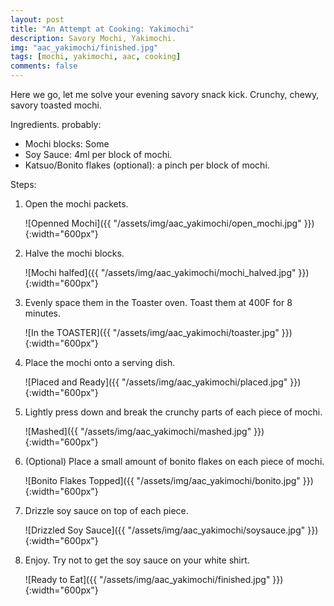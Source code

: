 ```yaml
---
layout: post
title: "An Attempt at Cooking: Yakimochi"
description: Savory Mochi, Yakimochi.
img: "aac_yakimochi/finished.jpg"
tags: [mochi, yakimochi, aac, cooking]
comments: false
---
```


Here we go, let me solve your evening savory snack kick. Crunchy, chewy, savory toasted mochi.

Ingredients. probably:
- Mochi blocks: Some
- Soy Sauce: 4ml per block of mochi.
- Katsuo/Bonito flakes (optional): a pinch per block of mochi.


Steps:
1. Open the mochi packets.

    ![Openned Mochi]({{ "/assets/img/aac_yakimochi/open_mochi.jpg" }}){:width="600px"}

2. Halve the mochi blocks.

    ![Mochi halfed]({{ "/assets/img/aac_yakimochi/mochi_halved.jpg" }}){:width="600px"}

3. Evenly space them in the Toaster oven. Toast them at 400F for 8 minutes.

    ![In the TOASTER]({{ "/assets/img/aac_yakimochi/toaster.jpg" }}){:width="600px"}

4. Place the mochi onto a serving dish.

    ![Placed and Ready]({{ "/assets/img/aac_yakimochi/placed.jpg" }}){:width="600px"}

5. Lightly press down and break the crunchy parts of each piece of mochi.

    ![Mashed]({{ "/assets/img/aac_yakimochi/mashed.jpg" }}){:width="600px"}

8. (Optional) Place a small amount of bonito flakes on each piece of mochi.

    ![Bonito Flakes Topped]({{ "/assets/img/aac_yakimochi/bonito.jpg" }}){:width="600px"}

9. Drizzle soy sauce on top of each piece.

    ![Drizzled Soy Sauce]({{ "/assets/img/aac_yakimochi/soysauce.jpg" }}){:width="600px"}

10. Enjoy. Try not to get the soy sauce on your white shirt.

    ![Ready to Eat]({{ "/assets/img/aac_yakimochi/finished.jpg" }}){:width="600px"}

